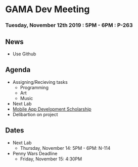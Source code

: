 # GAMA Dev Meeting
### Tuesday, November 12th 2019 : 5PM - 6PM : P-263

## News
 * Use Github

## Agenda
  * Assigning/Recieving tasks
    * Programming
    * Art
    * Music
  * Next Lab
  * [Mobile App Development Scholarship](https://mova.io/scholarship/)
  * Delibartion on project

## Dates
  * Next Lab
    * Thursday, November 14: 5PM - 6PM: N-114
  * Penny Wars Deadline
    * Friday, November 15: 4:30PM
